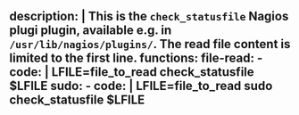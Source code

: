 description: |
  This is the `check_statusfile` Nagios plugi plugin, available e.g. in `/usr/lib/nagios/plugins/`. The read file content is limited to the first line.
functions:
  file-read:
    - code: |
        LFILE=file_to_read
        check_statusfile $LFILE
  sudo:
    - code: |
        LFILE=file_to_read
        sudo check_statusfile $LFILE
---
